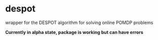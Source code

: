 # despot
wrapper for the DESPOT algorithm for solving online POMDP problems

**Currently in alpha state, package is working but can have errors**
